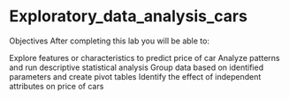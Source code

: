 # Exploratory_data_analysis_cars
Objectives
After completing this lab you will be able to:

Explore features or characteristics to predict price of car
Analyze patterns and run descriptive statistical analysis
Group data based on identified parameters and create pivot tables
Identify the effect of independent attributes on price of cars
